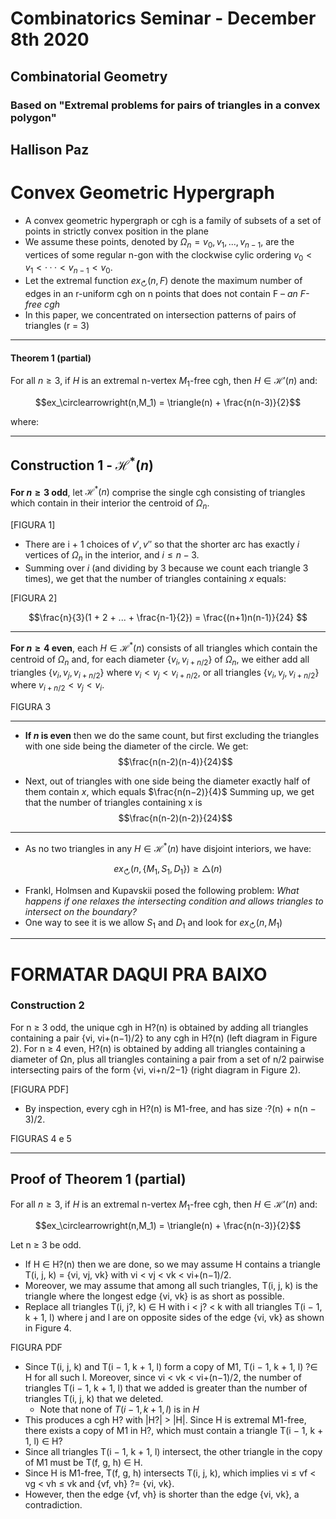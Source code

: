 
# Combinatorics Seminar - December 8th 2020
## Combinatorial Geometry
### Based on "Extremal problems for pairs of triangles in a convex polygon"
## Hallison Paz

# Convex Geometric Hypergraph

* A convex geometric hypergraph or cgh is a family of subsets of a set of points in strictly convex position in the plane
* We assume these points, denoted by $\Omega_n = {v_0, v_1, . . . , v_{n−1}}$, are the vertices of some regular n-gon with the clockwise cylic ordering $v_0 < v_1 < · · · < v_{n−1} < v_0$.
* Let the extremal function $ex_\circlearrowright(n,F)$ denote the maximum number of edges in an r-uniform cgh on n points that does not contain F – *an F-free cgh*
* In this paper, we concentrated on intersection patterns of pairs of triangles (r = 3)
----
#### Theorem 1 (partial)

For all $n ≥ 3$, if $H$ is an extremal n-vertex $M_1$-free cgh, then $H ∈ \mathcal{H}'(n)$ and:

$$ex_\circlearrowright(n,M_1) = \triangle(n) + \frac{n(n-3)}{2}$$

where: 



---
## Construction 1 - $\mathcal{H}^*(n)$

**For $n ≥ 3$ odd**, let $\mathcal{H}^*(n)$ comprise the single cgh consisting of triangles which contain in their interior the centroid of $\Omega_n$. 

[FIGURA 1]

* There are i + 1 choices of $v′, v′′$ so that the shorter arc has exactly $i$ vertices of $\Omega_n$ in the interior, and $i ≤ n−3$.
* Summing over $i$ (and dividing by 3 because we count each triangle 3 times), we get that the number of triangles containing $x$ equals:

[FIGURA 2]

$$\frac{n}{3}(1 + 2 + ... + \frac{n-1}{2}) = \frac{(n+1)n(n-1)}{24} $$

---
**For $n ≥ 4$ even**, each $H \in \mathcal{H}^*(n)$ consists of all triangles which contain the centroid of $\Omega_n$ and, for each diameter $\{ v_i, v_{i+n/2}\}$ of $\Omega_n$, we either add all triangles $\{v_i, v_j, v_{i+n/2}\}$ where $v_i < v_j < v_{i+n/2}$, or all triangles $\{v_i, v_j, v_{i+n/2}\}$ where $v_{i+n/2} < v_j < v_i$.

FIGURA 3

---
* **If $n$ is even** then we do the same count, but first excluding the triangles with one side being the diameter of the circle. We get:
$$\frac{n(n-2)(n-4)}{24}$$

* Next, out of triangles with one side being the diameter exactly half of them contain $x$, which equals $\frac{n(n−2)}{4}$  Summing up, we get that the number of triangles containing x is 
$$\frac{n(n-2)(n-2)}{24}$$

---
* As no two triangles in any $H \in \mathcal{H}^*(n)$ have disjoint interiors, we have:

$$ex_\circlearrowright(n,\{M_1, S_1, D_1\}) \ge \triangle(n)$$

* Frankl, Holmsen and Kupavskii posed the following problem: *What happens if one relaxes the intersecting condition and allows triangles to intersect on the boundary?*
* One way to see it is we allow $S_1$ and $D_1$ and look for $ex_\circlearrowright(n,M_1)$

---
# FORMATAR DAQUI PRA BAIXO
### Construction 2

For n ≥ 3 odd, the unique cgh in H?(n) is obtained by adding all triangles containing a pair {vi, vi+(n−1)/2} to any cgh in H?(n) (left diagram in Figure 2). For n ≥ 4 even, H?(n) is obtained by adding all triangles containing a diameter of Ωn, plus all triangles containing a pair from a set of n/2 pairwise intersecting pairs of the form {vi, vi+n/2−1} (right diagram in Figure 2).

[FIGURA PDF]

* By inspection, every cgh in H?(n) is M1-free, and has size ·?(n) + n(n − 3)/2.

FIGURAS  4 e 5

--- 
## Proof of Theorem 1 (partial)

For all $n ≥ 3$, if $H$ is an extremal n-vertex $M_1$-free cgh, then $H ∈ \mathcal{H}'(n)$ and:

$$ex_\circlearrowright(n,M_1) = \triangle(n) + \frac{n(n-3)}{2}$$

Let n ≥ 3 be odd. 
* If H ∈ H?(n) then we are done, so we may assume H contains a triangle T(i, j, k) = {vi, vj, vk} with vi < vj < vk < vi+(n−1)/2. 
*  Moreover, we may assume that among all such triangles, T(i, j, k) is the triangle where the longest edge {vi, vk} is as short as possible. 
* Replace all triangles T(i, j?, k) ∈ H with i < j? < k with all triangles T(i − 1, k + 1, l) where j and l are on opposite sides of the edge {vi, vk} as shown in Figure 4. 

FIGURA PDF

* Since T(i, j, k) and T(i − 1, k + 1, l) form a copy of M1, T(i − 1, k + 1, l) ?∈ H for all such l. Moreover, since vi < vk < vi+(n−1)/2, the number of triangles T(i − 1, k + 1, l) that we added is greater than the number of triangles T(i, j, k) that we deleted. 
	* Note that none of $T(i-1, k+1, l)$ is in $H$
* This produces a cgh H? with |H?| > |H|. Since H is extremal M1-free, there exists a copy of M1 in H?, which must contain a triangle T(i − 1, k + 1, l) ∈ H?
*  Since all triangles T(i − 1, k + 1, l) intersect, the other triangle in the copy of M1 must be T(f, g, h) ∈ H. 
* Since H is M1-free, T(f, g, h) intersects T(i, j, k), which implies vi ≤ vf < vg < vh ≤ vk and {vf, vh} ?= {vi, vk}. 
* However, then the edge {vf, vh} is shorter than the edge {vi, vk}, a contradiction.
<!--stackedit_data:
eyJoaXN0b3J5IjpbMTkyMDAxNzgzNSwzODU5NjE3ODZdfQ==
-->